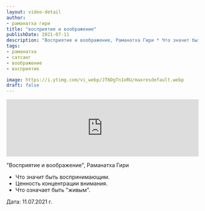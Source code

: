 ```yaml
---
layout: video-detail
author:
- раманатха гири
title: "восприятие и воображение"
publishDate: 2021-07-11
description: "Восприятие и воображение, Раманатха Гири * Что значит быть воспринимающим. * Ценность концентрации внимания. * Что означает быть живым.   Дата  11.07.2021 г."
tags: 
- раманатха
- сатсанг
- воображение
- восприятие

image: https://i.ytimg.com/vi_webp/JT6DgTn1oRU/maxresdefault.webp
draft: false
---
```


<iframe width="100%" src="https://www.youtube.com/embed/JT6DgTn1oRU" frameborder="0" allowfullscreen=""></iframe> 

 "Восприятие и воображение", Раманатха Гири

* Что значит быть воспринимающим.
* Ценность концентрации внимания.
* Что означает быть "живым".

  
 Дата: 11.07.2021 г.

  

 
